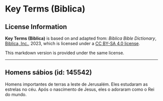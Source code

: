 # Key Terms (Biblica)

## License Information

**Key Terms (Biblica)** is based on and adapted from: _Biblica Bible Dictionary_, [Biblica, Inc.](https://www.biblica.com/), 2023, which is licensed under a [CC BY-SA 4.0 license](https://creativecommons.org/licenses/by-sa/4.0/legalcode.en).

This markdown version is provided under the same license.



--------------------------------

## Homens sábios (id: 145542)

Homens importantes de terras a leste de Jerusalém. Eles estudaram as estrelas no céu. Após o nascimento de Jesus, eles o adoraram como o Rei do mundo.


